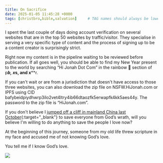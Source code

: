 ```yaml
---
title: On Sacrifice
date: 2025-01-05 11:45:28 +0000
tags: [christbro,bible,salvation]     # TAG names should always be lowercase
---
```


I spent the last couple of days doing account verification on several websites that are in the top 50 websites by traffic/visitor. They specialise in serving a very specific type of content and the process of signing up to be a content creator is surprisingly strict.

Right now my content is in the pipeline waiting to be reviewed before publication. If all goes well, you should be able to find my New Year present to the world by searching “Hi Jonah Dot Com” in the rainbow 🌈 section of p***b, x*s, and x****r.

If you can't wait or are from a jurisdiction that doesn't have access to those three websites, you can also download the zip file on NSFW.HiJonah.com or IPFS using CID bafybeidpiydhwrp3ilo2vet4ltry4ib66dtaozfk5erwapfk4kk5aes44y. The password to the zip file is “HiJonah.com”.

If you don't believe I [jumped off a cliff in mainland China last October](../reasoning-behind-preaching-mainland-china-jonah-style/){:target="_blank"} to save everyone from God’s wrath, will you believe I'm willing to do anything to save the people I love now?

At the beginning of this journey, someone from my old life threw scripture in my face and accused me of not knowing God’s love.

You tell me if I know God’s love.

![](/JCTSgnZ70Ap3BKVh.jpeg)